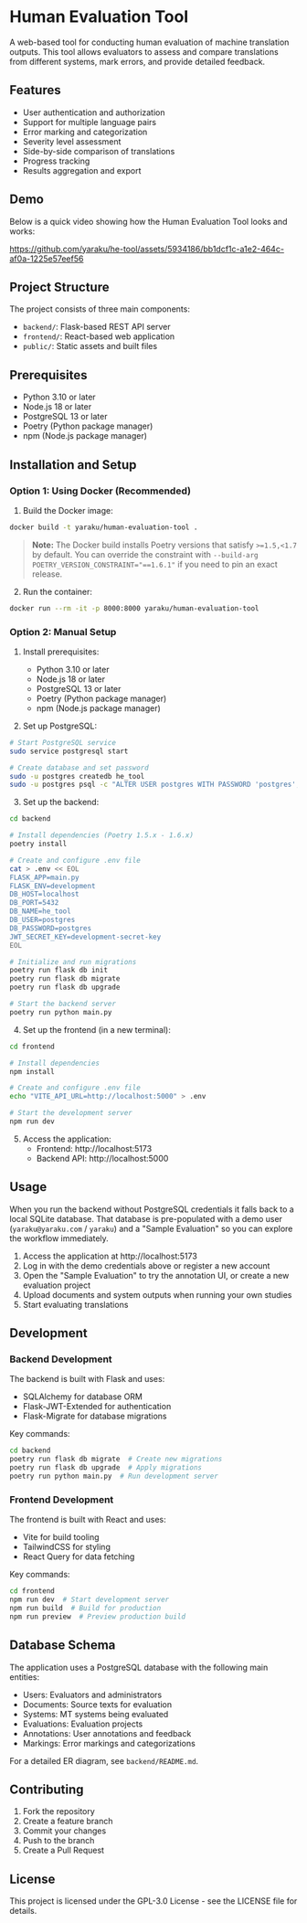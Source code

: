 # Human Evaluation Tool

A web-based tool for conducting human evaluation of machine translation outputs. This tool allows evaluators to assess and compare translations from different systems, mark errors, and provide detailed feedback.

## Features

- User authentication and authorization
- Support for multiple language pairs
- Error marking and categorization
- Severity level assessment
- Side-by-side comparison of translations
- Progress tracking
- Results aggregation and export

## Demo

Below is a quick video showing how the Human Evaluation Tool looks and works:

https://github.com/yaraku/he-tool/assets/5934186/bb1dcf1c-a1e2-464c-af0a-1225e57eef56

## Project Structure

The project consists of three main components:

- `backend/`: Flask-based REST API server
- `frontend/`: React-based web application
- `public/`: Static assets and built files

## Prerequisites

- Python 3.10 or later
- Node.js 18 or later
- PostgreSQL 13 or later
- Poetry (Python package manager)
- npm (Node.js package manager)

## Installation and Setup

### Option 1: Using Docker (Recommended)

1. Build the Docker image:
```sh
docker build -t yaraku/human-evaluation-tool .
```

> **Note:** The Docker build installs Poetry versions that satisfy `>=1.5,<1.7` by default. You can override the constraint with
> `--build-arg POETRY_VERSION_CONSTRAINT="==1.6.1"` if you need to pin an exact release.

2. Run the container:
```sh
docker run --rm -it -p 8000:8000 yaraku/human-evaluation-tool
```

### Option 2: Manual Setup

1. Install prerequisites:
   - Python 3.10 or later
   - Node.js 18 or later
   - PostgreSQL 13 or later
   - Poetry (Python package manager)
   - npm (Node.js package manager)

2. Set up PostgreSQL:
```sh
# Start PostgreSQL service
sudo service postgresql start

# Create database and set password
sudo -u postgres createdb he_tool
sudo -u postgres psql -c "ALTER USER postgres WITH PASSWORD 'postgres';"
```

3. Set up the backend:
```sh
cd backend

# Install dependencies (Poetry 1.5.x - 1.6.x)
poetry install

# Create and configure .env file
cat > .env << EOL
FLASK_APP=main.py
FLASK_ENV=development
DB_HOST=localhost
DB_PORT=5432
DB_NAME=he_tool
DB_USER=postgres
DB_PASSWORD=postgres
JWT_SECRET_KEY=development-secret-key
EOL

# Initialize and run migrations
poetry run flask db init
poetry run flask db migrate
poetry run flask db upgrade

# Start the backend server
poetry run python main.py
```

4. Set up the frontend (in a new terminal):
```sh
cd frontend

# Install dependencies
npm install

# Create and configure .env file
echo "VITE_API_URL=http://localhost:5000" > .env

# Start the development server
npm run dev
```

5. Access the application:
   - Frontend: http://localhost:5173
   - Backend API: http://localhost:5000

## Usage

When you run the backend without PostgreSQL credentials it falls back to a local SQLite database. That database is pre-populated with a demo user (`yaraku@yaraku.com` / `yaraku`) and a "Sample Evaluation" so you can explore the workflow immediately.

1. Access the application at http://localhost:5173
2. Log in with the demo credentials above or register a new account
3. Open the "Sample Evaluation" to try the annotation UI, or create a new evaluation project
4. Upload documents and system outputs when running your own studies
5. Start evaluating translations

## Development

### Backend Development

The backend is built with Flask and uses:
- SQLAlchemy for database ORM
- Flask-JWT-Extended for authentication
- Flask-Migrate for database migrations

Key commands:
```sh
cd backend
poetry run flask db migrate  # Create new migrations
poetry run flask db upgrade  # Apply migrations
poetry run python main.py  # Run development server
```

### Frontend Development

The frontend is built with React and uses:
- Vite for build tooling
- TailwindCSS for styling
- React Query for data fetching

Key commands:
```sh
cd frontend
npm run dev  # Start development server
npm run build  # Build for production
npm run preview  # Preview production build
```

## Database Schema

The application uses a PostgreSQL database with the following main entities:

- Users: Evaluators and administrators
- Documents: Source texts for evaluation
- Systems: MT systems being evaluated
- Evaluations: Evaluation projects
- Annotations: User annotations and feedback
- Markings: Error markings and categorizations

For a detailed ER diagram, see `backend/README.md`.

## Contributing

1. Fork the repository
2. Create a feature branch
3. Commit your changes
4. Push to the branch
5. Create a Pull Request

## License

This project is licensed under the GPL-3.0 License - see the LICENSE file for details.
